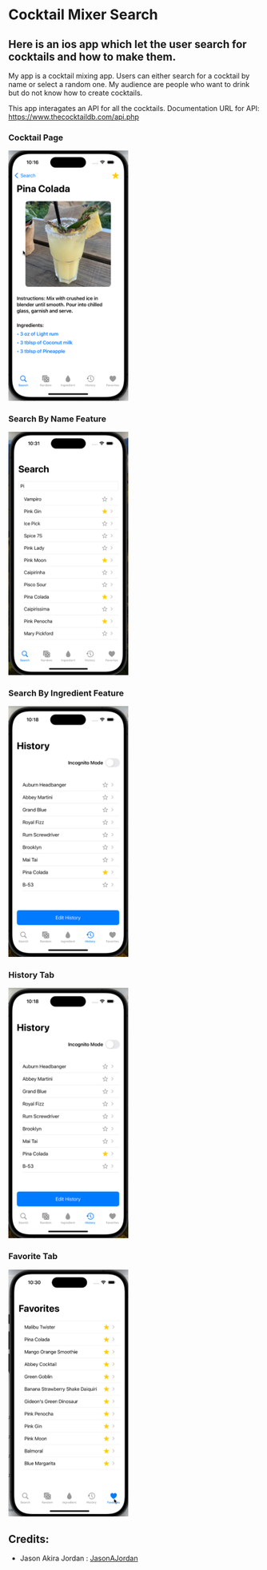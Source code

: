 # Cocktail Mixer Search
## Here is an ios app which let the user search for cocktails and how to make them.

My app is a cocktail mixing app. Users can either search for a cocktail by name or select a random one. 
My audience are people who want to drink but do not know how to create cocktails. 

This app interagates an API for all the cocktails.
Documentation URL for API: https://www.thecocktaildb.com/api.php 


### Cocktail Page
<img src="https://raw.githubusercontent.com/JasonAJordan/Mixer/refs/heads/main/Project/Assets.xcassets/2.png" width="240" />

### Search By Name Feature
<img src="https://raw.githubusercontent.com/JasonAJordan/Mixer/refs/heads/main/Project/Assets.xcassets/6.png" width="240" />

### Search By Ingredient Feature
<img src="https://raw.githubusercontent.com/JasonAJordan/Mixer/refs/heads/main/Project/Assets.xcassets/4.png" width="240" />

### History Tab
<img src="https://raw.githubusercontent.com/JasonAJordan/Mixer/refs/heads/main/Project/Assets.xcassets/4.png" width="240" />

### Favorite Tab
<img src="https://raw.githubusercontent.com/JasonAJordan/Mixer/refs/heads/main/Project/Assets.xcassets/5.png" width="240" />




## Credits:  
- Jason Akira Jordan : [JasonAJordan](https://github.com/JasonAJordan) 
